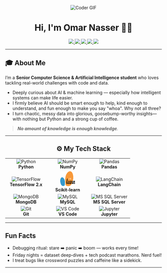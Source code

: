 <p align="center">
  <img src="https://media.giphy.com/media/SWoSkN6DxTszqIKEqv/giphy.gif" alt="Coder GIF" width="500" height="400">
</p>

<h1 align="center">Hi, I'm <strong>Omar Nasser</strong> 👨‍💻</h1>

<p align="center">
  <a href="https://www.linkedin.com/in/omar-nasser-pro">
    <img src="https://img.shields.io/badge/linkedin-%230177B5?style=flat&logo=linkedin&logoColor=white"/>
  </a>
  <a href="https://www.instagram.com/omar.nasser.91/">
    <img src="https://img.shields.io/badge/instagram-%23E4415F?style=flat&logo=instagram&logoColor=white"/>
  </a>
  <a href="https://github.com/omar917nasser">
    <img src="https://img.shields.io/badge/github-%23121011?style=flat&logo=github&logoColor=white"/>
  </a>
  <a href="mailto:omar.nasser.pro@gmail.com">
    <img src="https://img.shields.io/badge/email-%23D14836?style=flat&logo=gmail&logoColor=white"/>
  </a>
  <a href="https://drive.google.com/file/d/12phCSXAlkRfMT6y5QN-ouUjIWP9ka5bw/view?usp=sharing">
    <img src="https://img.shields.io/badge/CV-%23007ACC?style=flat&logo=google-drive&logoColor=white"/>
  </a>
</p>


---

## 🎓 About Me
I’m a **Senior Computer Science & Artificial Intelligence student** who loves tackling real-world challenges with code and data.  
-  Deeply curious about AI & machine learning — especially how intelligent systems can make life easier.
-  I firmly believe AI should be smart enough to help, kind enough to understand, and fun enough to make you say "whoa". Why not all three?  
-  I turn chaotic, messy data into glorious, goosebump-worthy insights—with nothing but Python and a strong cup of coffee. 

> ***No amount of knowledge is enough knowledge**.* 

---
<h2 align="center">⚙️ My Tech Stack</h2>

<table align="center">
  <tr>
    <td align="center" width="120">
      <img src="https://cdn.svgporn.com/logos/python.svg" width="48" height="48" alt="Python" />
      <br><b>Python</b>
    </td>
    <td align="center" width="120">
      <img src="https://cdn.jsdelivr.net/gh/devicons/devicon/icons/numpy/numpy-original.svg" width="48" height="48" alt="NumPy" />
      <br><b>NumPy</b>
    </td>
    <td align="center" width="120">
      <img src="https://cdn.jsdelivr.net/gh/devicons/devicon/icons/pandas/pandas-original-wordmark.svg" width="48" height="48" alt="Pandas" />
      <br><b>Pandas</b>
    </td>
  </tr>
  <tr>
    <td align="center" width="120">
      <img src="https://cdn.svgporn.com/logos/tensorflow.svg" width="48" height="48" alt="TensorFlow" />
      <br><b>TensorFlow 2.x</b>
    </td>
    <td align="center" width="120">
      <img src="https://github.com/scikit-learn/scikit-learn/blob/main/doc/logos/scikit-learn-logo-without-subtitle.svg" width="48" height="48" alt="Scikit-learn" />
      <br><b>Scikit‑learn</b>
    </td>
    <td align="center" width="120">
      <img src="https://img.shields.io/badge/langchain-1C3C3C?style=for-the-badge&logo=langchain&logoColor=white" width="48" height="48" alt="LangChain" />
      <br><b>LangChain</b>
    </td>
  </tr>
   <tr>
    <td align="center" width="120">
      <img src="https://cdn.svgporn.com/logos/mongodb-icon.svg" width="48" height="48" alt="MongoDB" />
      <br><b>MongoDB</b>
    </td>
    <td align="center" width="120">
      <img src="https://cdn.jsdelivr.net/gh/devicons/devicon/icons/mysql/mysql-original-wordmark.svg" width="48" height="48" alt="MySQL" />
      <br><b>MySQL</b>
    </td>
    <td align="center" width="120">
      <img src="https://cdn.jsdelivr.net/gh/devicons/devicon/icons/microsoftsqlserver/microsoftsqlserver-plain.svg" width="48" height="48" alt="MS SQL Server" />
      <br><b>MS SQL Server</b>
    </td>
  </tr>
  <tr>
    <td align="center" width="120">
      <img src="https://cdn.svgporn.com/logos/git-icon.svg" width="48" height="48" alt="Git" />
      <br><b>Git</b>
    </td>
    <td align="center" width="120">
      <img src="https://cdn.svgporn.com/logos/visual-studio-code.svg" width="48" height="48" alt="VS Code" />
      <br><b>VS Code</b>
    </td>
    <td align="center" width="120">
      <img src="https://cdn.jsdelivr.net/gh/devicons/devicon/icons/jupyter/jupyter-original.svg" width="48" height="48" alt="Jupyter" />
      <br><b>Jupyter</b>
    </td>
  </tr>
</table>


---

## Fun Facts
-  Debugging ritual: stare ➡️ panic ➡️ boom — works every time!
-  Friday nights = dataset deep‑dives + tech podcast marathons. Nerd fuel! 
-  I treat bugs like crossword puzzles and caffeine like a sidekick. 
  
---
